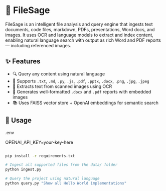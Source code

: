 # 🧠 FileSage

FileSage is an intelligent file analysis and query engine that ingests text documents, code files, markdown, PDFs, presentations, Word docs, and images. It uses OCR and language models to extract and index content, enabling natural language search with output as rich Word and PDF reports — including referenced images.

## ✨ Features

- 🔍 Query any content using natural language
- 📁 Supports `.txt`, `.md`, `.py`, `.js`, `.pdf`, `.pptx`, `.docx`, `.png`, `.jpg`, `.jpeg`
- 🧾 Extracts text from scanned images using OCR
- 📄 Generates well-formatted `.docx` and `.pdf` reports with embedded images
- 📚 Uses FAISS vector store + OpenAI embeddings for semantic search

## 🚀 Usage

.env

OPENAI_API_KEY=your-key-here

```bash

pip install -r requirements.txt

# Ingest all supported files from the data/ folder
python ingest.py

# Query the project using natural language
python query.py "Show all Hello World implementations"
